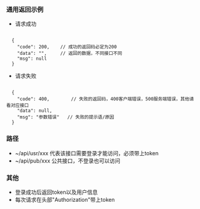  ### 通用返回示例

- 请求成功
``` 
  
  {
    "code": 200,  	// 成功的返回码必定为200
    "data": "",  	// 返回的数据，不同接口不同
    "msg": null
  }
```

- 请求失败
``` 

  {
    "code": 400,  		// 失败的返回码，400客户端错误，500服务端错误，其他请看对应接口
    "data": null,  
    "msg": "参数错误" 	// 失败的提示语/原因  
  }
```

### 路径

- ~/api/usr/xxx 代表该接口需要登录才能访问，必须带上token
- ~/api/pub/xxx 公共接口，不登录也可以访问


### 其他
- 登录成功后返回token以及用户信息
- 每次请求在头部"Authorization"带上token


